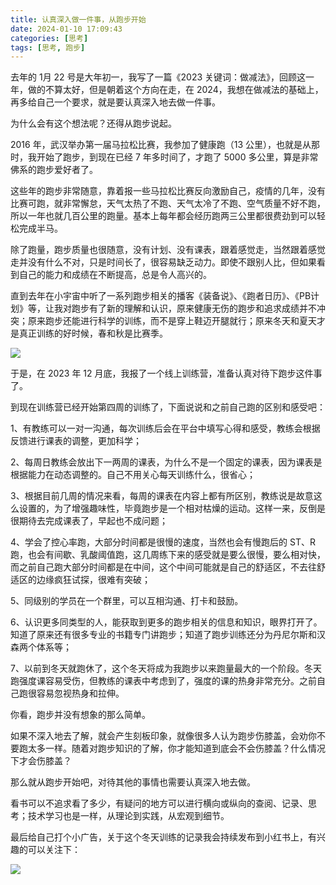 ```yaml
---
title: 认真深入做一件事，从跑步开始
date: 2024-01-10 17:09:43
categories: [思考]
tags: [思考, 跑步]
---
```


去年的 1月 22 号是大年初一，我写了一篇《2023 关键词：做减法》，回顾这一年，做的不算太好，但是朝着这个方向在走，在 2024，我想在做减法的基础上，再多给自己一个要求，就是要认真深入地去做一件事。

为什么会有这个想法呢？还得从跑步说起。
<!--more-->

2016 年，武汉举办第一届马拉松比赛，我参加了健康跑（13 公里），也就是从那时，我开始了跑步，到现在已经 7 年多时间了，才跑了 5000 多公里，算是非常佛系的跑步爱好者了。

这些年的跑步非常随意，靠着报一些马拉松比赛反向激励自己，疫情的几年，没有比赛可跑，就非常懈怠，天气太热了不跑、天气太冷了不跑、空气质量不好不跑，所以一年也就几百公里的跑量。基本上每年都会经历跑两三公里都很费劲到可以轻松完成半马。

除了跑量，跑步质量也很随意，没有计划、没有课表，跟着感觉走，当然跟着感觉走并没有什么不对，只是时间长了，很容易缺乏动力。即使不跟别人比，但如果看到自己的能力和成绩在不断提高，总是令人高兴的。

直到去年在小宇宙中听了一系列跑步相关的播客《装备说》、《跑者日历》、《PB计划》等，让我对跑步有了新的理解和认识，原来健康无伤的跑步和追求成绩并不冲突；原来跑步还能进行科学的训练，而不是穿上鞋迈开腿就行；原来冬天和夏天才是真正训练的好时候，春和秋是比赛季。

![](https://cdn.jsdelivr.net/gh/oec2003/hblog-images/img/202401091746788.webp)

于是，在 2023 年 12 月底，我报了一个线上训练营，准备认真对待下跑步这件事了。

到现在训练营已经开始第四周的训练了，下面说说和之前自己跑的区别和感受吧：

1、有教练可以一对一沟通，每次训练后会在平台中填写心得和感受，教练会根据反馈进行课表的调整，更加科学；

2、每周日教练会放出下一两周的课表，为什么不是一个固定的课表，因为课表是根据能力在动态调整的。自己不用关心每天训练什么，很省心；

3、根据目前几周的情况来看，每周的课表在内容上都有所区别，教练说是故意这么设置的，为了增强趣味性，毕竟跑步是一个相对枯燥的运动。这样一来，反倒是很期待去完成课表了，早起也不成问题；

4、学会了控心率跑，大部分时间都是很慢的速度，当然也会有慢跑后的 ST、R 跑，也会有间歇、乳酸阈值跑，这几周练下来的感受就是要么很慢，要么相对快，而之前自己跑大部分时间都是在中间，这个中间可能就是自己的舒适区，不去往舒适区的边缘疯狂试探，很难有突破；

5、同级别的学员在一个群里，可以互相沟通、打卡和鼓励。

6、认识更多同类型的人，能获取到更多的跑步相关的信息和知识，眼界打开了。知道了原来还有很多专业的书籍专门讲跑步；知道了跑步训练还分为丹尼尔斯和汉森两个体系等；

7、以前到冬天就跑休了，这个冬天将成为我跑步以来跑量最大的一个阶段。冬天跑强度课容易受伤，但教练的课表中考虑到了，强度的课的热身非常充分。之前自己跑很容易忽视热身和拉伸。

你看，跑步并没有想象的那么简单。

如果不深入地去了解，就会产生刻板印象，就像很多人认为跑步伤膝盖，会劝你不要跑太多一样。随着对跑步知识的了解，你才能知道到底会不会伤膝盖？什么情况下才会伤膝盖？

那么就从跑步开始吧，对待其他的事情也需要认真深入地去做。

看书可以不追求看了多少，有疑问的地方可以进行横向或纵向的查阅、记录、思考；技术学习也是一样，从理论到实践，从宏观到细节。

最后给自己打个小广告，关于这个冬天训练的记录我会持续发布到小红书上，有兴趣的可以关注下：

![](https://cdn.jsdelivr.net/gh/oec2003/hblog-images/img/202401091739682.webp)

